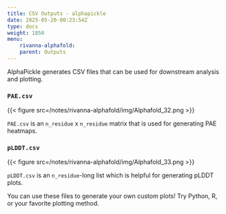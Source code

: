 ```yaml
---
title: CSV Outputs - alphapickle
date: 2025-05-20-00:23:54Z
type: docs 
weight: 1850
menu: 
    rivanna-alphafold:
    parent: Outputs
---
```


AlphaPickle generates CSV files that can be used for downstream analysis and plotting.

### `PAE.csv`

{{< figure src=/notes/rivanna-alphafold/img/Alphafold_32.png >}}

`PAE.csv` is an `n_residue` x `n_residue` matrix that is used for generating PAE heatmaps.

### `pLDDT.csv`

{{< figure src=/notes/rivanna-alphafold/img/Alphafold_33.png >}}

`pLDDT.csv` is an `n_residue`-long list which is helpful for generating pLDDT plots.

You can use these files to generate your own custom plots! Try Python, R, or your favorite plotting method.




